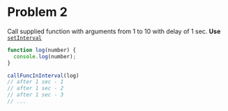 # Problem 2

Call supplied function with arguments from 1 to 10 with delay of 1 sec. **Use**
[`setInterval`](https://developer.mozilla.org/en-US/docs/Web/API/setInterval)

```js
function log(number) {
  console.log(number);
}

callFuncInInterval(log)
// after 1 sec - 1
// after 1 sec - 2
// after 1 sec - 3
// ...
```